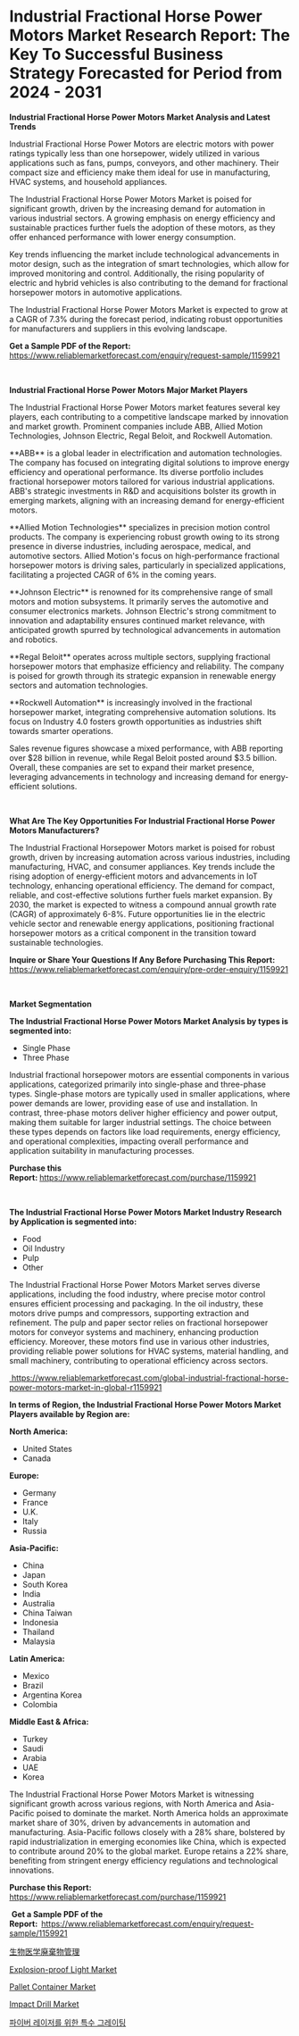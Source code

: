 <p><h1>Industrial Fractional Horse Power Motors Market Research Report: The Key To Successful Business Strategy Forecasted for Period from 2024 - 2031</h1></p><p><strong>Industrial Fractional Horse Power Motors Market Analysis and Latest Trends</strong></p>
<p><p>Industrial Fractional Horse Power Motors are electric motors with power ratings typically less than one horsepower, widely utilized in various applications such as fans, pumps, conveyors, and other machinery. Their compact size and efficiency make them ideal for use in manufacturing, HVAC systems, and household appliances. </p><p>The Industrial Fractional Horse Power Motors Market is poised for significant growth, driven by the increasing demand for automation in various industrial sectors. A growing emphasis on energy efficiency and sustainable practices further fuels the adoption of these motors, as they offer enhanced performance with lower energy consumption. </p><p>Key trends influencing the market include technological advancements in motor design, such as the integration of smart technologies, which allow for improved monitoring and control. Additionally, the rising popularity of electric and hybrid vehicles is also contributing to the demand for fractional horsepower motors in automotive applications. </p><p>The Industrial Fractional Horse Power Motors Market is expected to grow at a CAGR of 7.3% during the forecast period, indicating robust opportunities for manufacturers and suppliers in this evolving landscape.</p></p>
<p><strong>Get a Sample PDF of the Report:&nbsp;</strong> <a href="https://www.reliablemarketforecast.com/enquiry/request-sample/1159921">https://www.reliablemarketforecast.com/enquiry/request-sample/1159921</a></p>
<p>&nbsp;</p>
<p><strong>Industrial Fractional Horse Power Motors Major Market Players</strong></p>
<p><p>The Industrial Fractional Horse Power Motors market features several key players, each contributing to a competitive landscape marked by innovation and market growth. Prominent companies include ABB, Allied Motion Technologies, Johnson Electric, Regal Beloit, and Rockwell Automation.</p><p>**ABB** is a global leader in electrification and automation technologies. The company has focused on integrating digital solutions to improve energy efficiency and operational performance. Its diverse portfolio includes fractional horsepower motors tailored for various industrial applications. ABB's strategic investments in R&D and acquisitions bolster its growth in emerging markets, aligning with an increasing demand for energy-efficient motors.</p><p>**Allied Motion Technologies** specializes in precision motion control products. The company is experiencing robust growth owing to its strong presence in diverse industries, including aerospace, medical, and automotive sectors. Allied Motion's focus on high-performance fractional horsepower motors is driving sales, particularly in specialized applications, facilitating a projected CAGR of 6% in the coming years.</p><p>**Johnson Electric** is renowned for its comprehensive range of small motors and motion subsystems. It primarily serves the automotive and consumer electronics markets. Johnson Electric's strong commitment to innovation and adaptability ensures continued market relevance, with anticipated growth spurred by technological advancements in automation and robotics.</p><p>**Regal Beloit** operates across multiple sectors, supplying fractional horsepower motors that emphasize efficiency and reliability. The company is poised for growth through its strategic expansion in renewable energy sectors and automation technologies.</p><p>**Rockwell Automation** is increasingly involved in the fractional horsepower market, integrating comprehensive automation solutions. Its focus on Industry 4.0 fosters growth opportunities as industries shift towards smarter operations.</p><p>Sales revenue figures showcase a mixed performance, with ABB reporting over $28 billion in revenue, while Regal Beloit posted around $3.5 billion. Overall, these companies are set to expand their market presence, leveraging advancements in technology and increasing demand for energy-efficient solutions.</p></p>
<p>&nbsp;</p>
<p><strong>What Are The Key Opportunities For Industrial Fractional Horse Power Motors Manufacturers?</strong></p>
<p><p>The Industrial Fractional Horsepower Motors market is poised for robust growth, driven by increasing automation across various industries, including manufacturing, HVAC, and consumer appliances. Key trends include the rising adoption of energy-efficient motors and advancements in IoT technology, enhancing operational efficiency. The demand for compact, reliable, and cost-effective solutions further fuels market expansion. By 2030, the market is expected to witness a compound annual growth rate (CAGR) of approximately 6-8%. Future opportunities lie in the electric vehicle sector and renewable energy applications, positioning fractional horsepower motors as a critical component in the transition toward sustainable technologies.</p></p>
<p><strong>Inquire or Share Your Questions If Any Before Purchasing This Report:</strong> <a href="https://www.reliablemarketforecast.com/enquiry/pre-order-enquiry/1159921">https://www.reliablemarketforecast.com/enquiry/pre-order-enquiry/1159921</a></p>
<p>&nbsp;</p>
<p><strong>Market Segmentation</strong></p>
<p><strong>The Industrial Fractional Horse Power Motors Market Analysis by types is segmented into:</strong></p>
<p><ul><li>Single Phase</li><li>Three Phase</li></ul></p>
<p><p>Industrial fractional horsepower motors are essential components in various applications, categorized primarily into single-phase and three-phase types. Single-phase motors are typically used in smaller applications, where power demands are lower, providing ease of use and installation. In contrast, three-phase motors deliver higher efficiency and power output, making them suitable for larger industrial settings. The choice between these types depends on factors like load requirements, energy efficiency, and operational complexities, impacting overall performance and application suitability in manufacturing processes.</p></p>
<p><strong>Purchase this Report:&nbsp;</strong><a href="https://www.reliablemarketforecast.com/purchase/1159921">https://www.reliablemarketforecast.com/purchase/1159921</a></p>
<p>&nbsp;</p>
<p><strong>The Industrial Fractional Horse Power Motors Market Industry Research by Application is segmented into:</strong></p>
<p><ul><li>Food</li><li>Oil Industry</li><li>Pulp</li><li>Other</li></ul></p>
<p><p>The Industrial Fractional Horse Power Motors Market serves diverse applications, including the food industry, where precise motor control ensures efficient processing and packaging. In the oil industry, these motors drive pumps and compressors, supporting extraction and refinement. The pulp and paper sector relies on fractional horsepower motors for conveyor systems and machinery, enhancing production efficiency. Moreover, these motors find use in various other industries, providing reliable power solutions for HVAC systems, material handling, and small machinery, contributing to operational efficiency across sectors.</p></p>
<p><a href="https://www.reliablemarketforecast.com/global-industrial-fractional-horse-power-motors-market-in-global-r1159921">&nbsp;https://www.reliablemarketforecast.com/global-industrial-fractional-horse-power-motors-market-in-global-r1159921</a></p>
<p><strong>In terms of Region, the Industrial Fractional Horse Power Motors Market Players available by Region are:</strong></p>
<p>
    <p> <strong> North America: </strong>
        <ul>
            <li>United States</li>
            <li>Canada</li>
        </ul>
        </p> 
    <p> <strong> Europe: </strong>
        <ul>
            <li>Germany</li>
            <li>France</li>
            <li>U.K.</li>
            <li>Italy</li>
            <li>Russia</li>
        </ul>
        </p> 
    <p> <strong> Asia-Pacific: </strong>
        <ul>
            <li>China</li>
            <li>Japan</li>
            <li>South Korea</li>
            <li>India</li>
            <li>Australia</li>
            <li>China Taiwan</li>
            <li>Indonesia</li>
            <li>Thailand</li>
            <li>Malaysia</li>
        </ul>
        </p> 
    <p> <strong> Latin America: </strong>
        <ul>
            <li>Mexico</li>
            <li>Brazil</li>
            <li>Argentina Korea</li>
            <li>Colombia</li>
        </ul>
        </p> 
    <p> <strong> Middle East & Africa: </strong>
        <ul>
            <li>Turkey</li>
            <li>Saudi</li>
            <li>Arabia</li>
            <li>UAE</li>
            <li>Korea</li>
        </ul>
    </p>
    </p>
<p><p>The Industrial Fractional Horse Power Motors Market is witnessing significant growth across various regions, with North America and Asia-Pacific poised to dominate the market. North America holds an approximate market share of 30%, driven by advancements in automation and manufacturing. Asia-Pacific follows closely with a 28% share, bolstered by rapid industrialization in emerging economies like China, which is expected to contribute around 20% to the global market. Europe retains a 22% share, benefiting from stringent energy efficiency regulations and technological innovations.</p></p>
<p><strong>Purchase this Report: </strong><a href="https://www.reliablemarketforecast.com/purchase/1159921">https://www.reliablemarketforecast.com/purchase/1159921</a></p>
<p>&nbsp;<strong>Get a Sample PDF of the Report:&nbsp;&nbsp;</strong><a href="https://www.reliablemarketforecast.com/enquiry/request-sample/1159921">https://www.reliablemarketforecast.com/enquiry/request-sample/1159921</a></p>
<p><strong></strong></p>
<p><p><a href="https://medium.com/@sweet1_2luv/biomedical-waste-management-market-%E3%81%AE%E3%82%B0%E3%83%AD%E3%83%BC%E3%83%90%E3%83%AB%E5%B8%82%E5%A0%B4%E6%A6%82%E8%A6%81%E3%81%AF-%E4%B8%96%E7%95%8C%E3%81%8A%E3%82%88%E3%81%B3%E4%B8%BB%E8%A6%81%E5%B8%82%E5%A0%B4%E3%81%AB%E3%81%8A%E3%81%91%E3%82%8B%E6%A5%AD%E7%95%8C%E3%81%AB%E5%BD%B1%E9%9F%BF%E3%82%92%E4%B8%8E%E3%81%88%E3%82%8B%E4%B8%BB%E8%A6%81%E3%81%AA%E3%83%88%E3%83%AC%E3%83%B3%E3%83%89%E3%81%AB%E3%81%A4%E3%81%84%E3%81%A6-%E7%8B%AC%E8%87%AA%E3%81%AE%E8%A6%96%E7%82%B9%E3%82%92%E6%8F%90%E4%BE%9B%E3%81%97%E3%81%BE%E3%81%99-72a1f048926c">生物医学廃棄物管理</a></p><p><a href="https://github.com/RoccoManning/Market-Research-Report-List-7/blob/main/explosion-proof-light-market.md">Explosion-proof Light Market</a></p><p><a href="https://issuu.com/reportprime-2/docs/pallet-container-market-size-2030.p_f0f858e08fd527">Pallet Container Market</a></p><p><a href="https://www.linkedin.com/pulse/global-impact-drill-market-opportunities-challenges2024-2031-qibhc?trackingId=I1pzOpxpRYed0qQKrdQTEA%3D%3D">Impact Drill Market</a></p><p><a href="https://medium.com/@emoryyundt1935/%ED%8C%8C%EC%9D%B4%EB%B2%84-%EB%A0%88%EC%9D%B4%EC%A0%80-%EC%8B%9C%EC%9E%A5%EC%9D%84-%EC%9C%84%ED%95%9C-%ED%8A%B9%EB%B3%84%ED%95%9C-%EA%B7%B8%EB%A0%88%EC%9D%B4%ED%8C%85%EC%9D%98-%EA%B7%9C%EB%AA%A8-%EC%84%B1%EC%9E%A5-%EC%B6%94%EC%84%B8-%EB%B0%8F-%EC%82%B0%EC%97%85-%EB%B6%84%EC%84%9D-%EC%9C%A0%ED%98%95%EB%B3%84-%EC%9D%91%EC%9A%A9%EB%B3%84-2024%EB%85%84%EB%B6%80%ED%84%B0-2031%EB%85%84%EA%B9%8C%EC%A7%80%EC%9D%98-%EC%98%88%EC%B8%A1-505657e55d2b">파이버 레이저를 위한 특수 그레이팅</a></p></p>